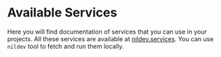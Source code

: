 # Available Services

Here you will find documentation of services that you can use in your projects. All these services are available at [nildev.services](http://nildev.services). You can use `nildev` tool to fetch and run them locally.